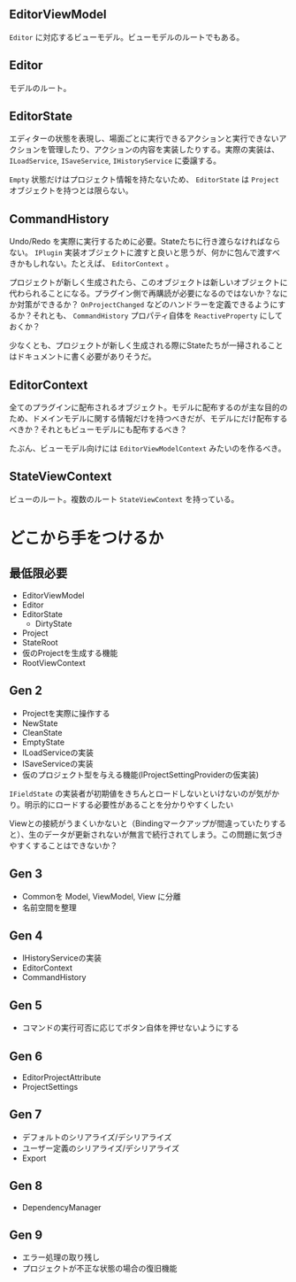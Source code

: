 
## EditorViewModel

`Editor` に対応するビューモデル。ビューモデルのルートでもある。

## Editor

モデルのルート。

## EditorState

エディターの状態を表現し、場面ごとに実行できるアクションと実行できないアクションを管理したり、アクションの内容を実装したりする。実際の実装は、 `ILoadService`, `ISaveService`, `IHistoryService` に委譲する。

`Empty` 状態だけはプロジェクト情報を持たないため、 `EditorState` は `Project` オブジェクトを持つとは限らない。

## CommandHistory

Undo/Redo を実際に実行するために必要。Stateたちに行き渡らなければならない。 `IPlugin` 実装オブジェクトに渡すと良いと思うが、何かに包んで渡すべきかもしれない。たとえば、 `EditorContext` 。

プロジェクトが新しく生成されたら、このオブジェクトは新しいオブジェクトに代わられることになる。プラグイン側で再購読が必要になるのではないか？なにか対策ができるか？ `OnProjectChanged` などのハンドラーを定義できるようにするか？それとも、 `CommandHistory` プロパティ自体を `ReactiveProperty` にしておくか？

少なくとも、プロジェクトが新しく生成される際にStateたちが一掃されることはドキュメントに書く必要がありそうだ。

## EditorContext

全てのプラグインに配布されるオブジェクト。モデルに配布するのが主な目的のため、ドメインモデルに関する情報だけを持つべきだが、モデルにだけ配布するべきか？それともビューモデルにも配布するべき？

たぶん、ビューモデル向けには `EditorViewModelContext` みたいのを作るべき。

## StateViewContext

ビューのルート。複数のルート `StateViewContext` を持っている。

# どこから手をつけるか

## 最低限必要

* EditorViewModel
* Editor
* EditorState
    * DirtyState
* Project
* StateRoot
* 仮のProjectを生成する機能
* RootViewContext

## Gen 2

* Projectを実際に操作する
* NewState
* CleanState
* EmptyState
* ILoadServiceの実装
* ISaveServiceの実装
* 仮のプロジェクト型を与える機能(IProjectSettingProviderの仮実装)

`IFieldState` の実装者が初期値をきちんとロードしないといけないのが気がかり。明示的にロードする必要性があることを分かりやすくしたい

Viewとの接続がうまくいかないと（Bindingマークアップが間違っていたりすると）、生のデータが更新されないが無言で続行されてしまう。この問題に気づきやすくすることはできないか？

## Gen 3

* Commonを Model, ViewModel, View に分離
* 名前空間を整理

## Gen 4

* IHistoryServiceの実装
* EditorContext
* CommandHistory

## Gen 5

* コマンドの実行可否に応じてボタン自体を押せないようにする

## Gen 6

* EditorProjectAttribute
* ProjectSettings

## Gen 7

* デフォルトのシリアライズ/デシリアライズ
* ユーザー定義のシリアライズ/デシリアライズ
* Export

## Gen 8

* DependencyManager

## Gen 9

* エラー処理の取り残し
* プロジェクトが不正な状態の場合の復旧機能